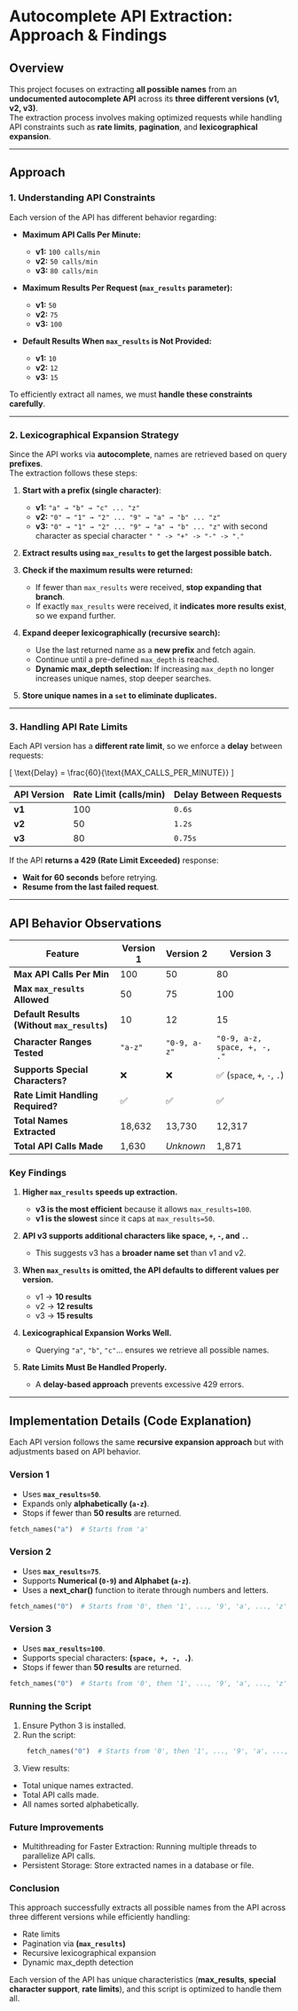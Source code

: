 # **Autocomplete API Extraction: Approach & Findings**  

## **Overview**  
This project focuses on extracting **all possible names** from an **undocumented autocomplete API** across its **three different versions (v1, v2, v3)**.  
The extraction process involves making optimized requests while handling API constraints such as **rate limits**, **pagination**, and **lexicographical expansion**.

---

## **Approach**  

### **1. Understanding API Constraints**
Each version of the API has different behavior regarding:  

- **Maximum API Calls Per Minute:**  
  - **v1:** `100 calls/min`
  - **v2:** `50 calls/min`
  - **v3:** `80 calls/min`

- **Maximum Results Per Request (`max_results` parameter):**  
  - **v1:** `50`
  - **v2:** `75`
  - **v3:** `100`

- **Default Results When `max_results` is Not Provided:**  
  - **v1:** `10`
  - **v2:** `12`
  - **v3:** `15`

To efficiently extract all names, we must **handle these constraints carefully**.

---

### **2. Lexicographical Expansion Strategy**  
Since the API works via **autocomplete**, names are retrieved based on query **prefixes**.  
The extraction follows these steps:

1. **Start with a prefix (single character)**:  
   - **v1:** `"a" → "b" → "c" ... "z"`  
   - **v2:** `"0" → "1" → "2" ... "9" → "a" → "b" ... "z"`  
   - **v3:** `"0" → "1" → "2" ... "9" → "a" → "b" ... "z"` with second character as special character `" " -> "+" -> "-" -> "."`
     
2. **Extract results using `max_results` to get the largest possible batch.**  

3. **Check if the maximum results were returned:**  
   - If fewer than `max_results` were received, **stop expanding that branch**.  
   - If exactly `max_results` were received, it **indicates more results exist**, so we expand further.

4. **Expand deeper lexicographically (recursive search):**  
   - Use the last returned name as a **new prefix** and fetch again.  
   - Continue until a pre-defined `max_depth` is reached.  
   - **Dynamic max_depth selection:** If increasing `max_depth` no longer increases unique names, stop deeper searches.

5. **Store unique names in a `set` to eliminate duplicates.**

---

### **3. Handling API Rate Limits**
Each API version has a **different rate limit**, so we enforce a **delay** between requests:  

\[
\text{Delay} = \frac{60}{\text{MAX_CALLS_PER_MINUTE}}
\]

| API Version | Rate Limit (calls/min) | Delay Between Requests |
|-------------|----------------------|----------------------|
| **v1** | 100 | `0.6s` |
| **v2** | 50  | `1.2s` |
| **v3** | 80  | `0.75s` |

If the API **returns a 429 (Rate Limit Exceeded)** response:
- **Wait for 60 seconds** before retrying.
- **Resume from the last failed request**.

---

## **API Behavior Observations**  

| Feature              | Version 1 | Version 2 | Version 3 |
|----------------------|-----------|-----------|-----------|
| **Max API Calls Per Min** | 100       | 50        | 80        |
| **Max `max_results` Allowed** | 50        | 75        | 100       |
| **Default Results (Without `max_results`)** | 10        | 12        | 15        |
| **Character Ranges Tested** | `"a-z"` | `"0-9, a-z"` | `"0-9, a-z, space, +, -, ."` |
| **Supports Special Characters?** | ❌ | ❌ | ✅ (`space`, `+`, `-`, `.`) |
| **Rate Limit Handling Required?** | ✅ | ✅ | ✅ |
| **Total Names Extracted** | 18,632 | 13,730 | 12,317 |
| **Total API Calls Made** | 1,630 | *Unknown* | 1,871 |

### **Key Findings**
1. **Higher `max_results` speeds up extraction.**  
   - **v3 is the most efficient** because it allows `max_results=100`.  
   - **v1 is the slowest** since it caps at `max_results=50`.

2. **API v3 supports additional characters like space, `+`, `-`, and `.`.**  
   - This suggests v3 has a **broader name set** than v1 and v2.

3. **When `max_results` is omitted, the API defaults to different values per version.**  
   - v1 → **10 results**  
   - v2 → **12 results**  
   - v3 → **15 results**  

4. **Lexicographical Expansion Works Well.**  
   - Querying `"a"`, `"b"`, `"c"`... ensures we retrieve all possible names.

5. **Rate Limits Must Be Handled Properly.**  
   - A **delay-based approach** prevents excessive 429 errors.

---

## **Implementation Details (Code Explanation)**  

Each API version follows the same **recursive expansion approach** but with adjustments based on API behavior.

### **Version 1**
- Uses **`max_results=50`**.
- Expands only **alphabetically (`a-z`)**.
- Stops if fewer than **50 results** are returned.

```python
fetch_names("a")  # Starts from 'a'
```

### **Version 2**
- Uses **`max_results=75`**.
- Supports **Numerical (`0-9`) and Alphabet (`a-z`)**.
- Uses a **next_char()** function to iterate through numbers and letters.

```python
fetch_names("0")  # Starts from '0', then '1', ..., '9', 'a', ..., 'z'
```

### **Version 3**
- Uses **`max_results=100`**.
- Supports special characters: **(`space, +, -, .`)**.
- Stops if fewer than **50 results** are returned.

```python
fetch_names("0")  # Starts from '0', then '1', ..., '9', 'a', ..., 'z' but second character contains special characters ' ', '+', '-', '.'
```

### **Running the Script**
1. Ensure Python 3 is installed.
2. Run the script:
   ```python
    fetch_names("0")  # Starts from '0', then '1', ..., '9', 'a', ..., 'z' but second character contains special characters ' ', '+', '-', '.'
    ```
3. View results:
  - Total unique names extracted.
  - Total API calls made.
  - All names sorted alphabetically.

### **Future Improvements**
- Multithreading for Faster Extraction:
    Running multiple threads to parallelize API calls.
- Persistent Storage:
    Store extracted names in a database or file.

### **Conclusion**
This approach successfully extracts all possible names from the API across three different versions while efficiently handling:
- Rate limits
- Pagination via **(`max_results`)**
- Recursive lexicographical expansion
- Dynamic max_depth detection

Each version of the API has unique characteristics (**max_results**, **special character support**, **rate limits**), and this script is optimized to handle them all. 
